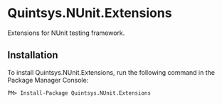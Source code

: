Quintsys.NUnit.Extensions
========================

Extensions for NUnit testing framework.


Installation
------------

To install Quintsys.NUnit.Extensions, run the following command in the Package Manager Console:

    PM> Install-Package Quintsys.NUnit.Extensions


